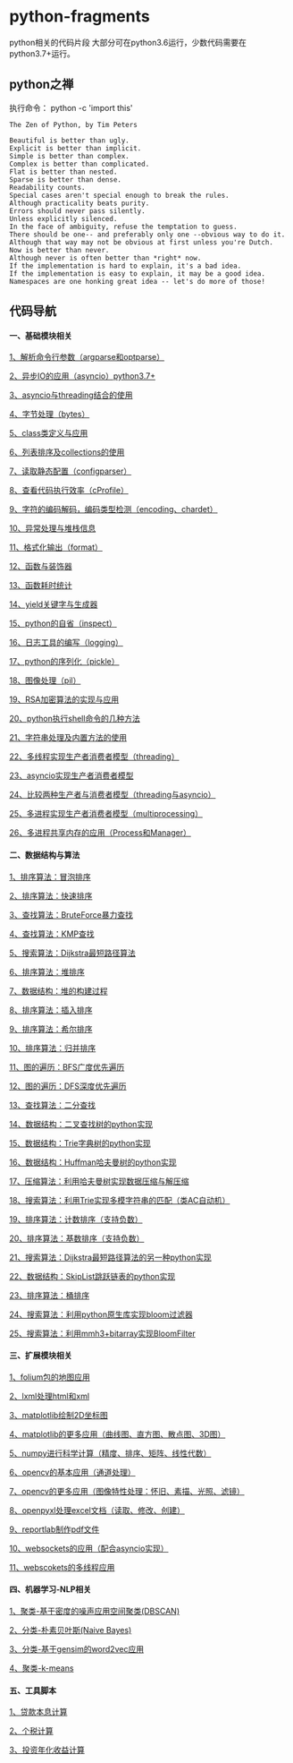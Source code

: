 # python-fragments

python相关的代码片段
大部分可在python3.6运行，少数代码需要在python3.7+运行。

## python之禅

执行命令： python -c 'import this'
```
The Zen of Python, by Tim Peters

Beautiful is better than ugly.
Explicit is better than implicit.
Simple is better than complex.
Complex is better than complicated.
Flat is better than nested.
Sparse is better than dense.
Readability counts.
Special cases aren't special enough to break the rules.
Although practicality beats purity.
Errors should never pass silently.
Unless explicitly silenced.
In the face of ambiguity, refuse the temptation to guess.
There should be one-- and preferably only one --obvious way to do it.
Although that way may not be obvious at first unless you're Dutch.
Now is better than never.
Although never is often better than *right* now.
If the implementation is hard to explain, it's a bad idea.
If the implementation is easy to explain, it may be a good idea.
Namespaces are one honking great idea -- let's do more of those!
```

## 代码导航

#### 一、基础模块相关

[1、解析命令行参数（argparse和optparse）](https://github.com/dictxwang/python-fragments/blob/main/basis/about_argparser.py)

[2、异步IO的应用（asyncio）python3.7+](https://github.com/dictxwang/python-fragments/blob/main/basis/about_asyncio.py)

[3、asyncio与threading结合的使用](https://github.com/dictxwang/python-fragments/blob/main/basis/about_asyncio_threading.py)

[4、字节处理（bytes）](https://github.com/dictxwang/python-fragments/blob/main/basis/about_bytes.py)

[5、class类定义与应用](https://github.com/dictxwang/python-fragments/blob/main/basis/about_class.py)

[6、列表排序及collections的使用](https://github.com/dictxwang/python-fragments/blob/main/basis/about_collection.py)

[7、读取静态配置（configparser）](https://github.com/dictxwang/python-fragments/blob/main/basis/about_config.py)

[8、查看代码执行效率（cProfile）](https://github.com/dictxwang/python-fragments/blob/main/basis/about_cprofile.py)

[9、字符的编码解码，编码类型检测（encoding、chardet）](https://github.com/dictxwang/python-fragments/blob/main/basis/about_encoding.py)

[10、异常处理与堆栈信息](https://github.com/dictxwang/python-fragments/blob/main/basis/about_exception.py)

[11、格式化输出（format）](https://github.com/dictxwang/python-fragments/blob/main/basis/about_format.py)

[12、函数与装饰器](https://github.com/dictxwang/python-fragments/blob/main/basis/about_function.py)

[13、函数耗时统计](https://github.com/dictxwang/python-fragments/blob/main/basis/about_function_cost.py)

[14、yield关键字与生成器](https://github.com/dictxwang/python-fragments/blob/main/basis/about_generator.py)

[15、python的自省（inspect）](https://github.com/dictxwang/python-fragments/blob/main/basis/about_inspect.py)

[16、日志工具的编写（logging）](https://github.com/dictxwang/python-fragments/blob/main/basis/about_logging.py)

[17、python的序列化（pickle）](https://github.com/dictxwang/python-fragments/blob/main/basis/about_pickle.py)

[18、图像处理（pil）](https://github.com/dictxwang/python-fragments/blob/main/basis/about_pil.py)

[19、RSA加密算法的实现与应用](https://github.com/dictxwang/python-fragments/blob/main/basis/about_rsa.py)

[20、python执行shell命令的几种方法](https://github.com/dictxwang/python-fragments/blob/main/basis/about_runshell.py)

[21、字符串处理及内置方法的使用](https://github.com/dictxwang/python-fragments/blob/main/basis/about_string.py)

[22、多线程实现生产者消费者模型（threading）](https://github.com/dictxwang/python-fragments/blob/main/basis/producer_consumer.py)

[23、asyncio实现生产者消费者模型](https://github.com/dictxwang/python-fragments/blob/main/basis/producer_consumer_asyncio.py)

[24、比较两种生产者与消费者模型（threading与asyncio）](https://github.com/dictxwang/python-fragments/blob/main/basis/producer_consumer_compare.py)

[25、多进程实现生产者消费者模型（multiprocessing）](https://github.com/dictxwang/python-fragments/blob/main/basis/producer_consumer_process.py)

[26、多进程共享内存的应用（Process和Manager）](https://github.com/dictxwang/python-fragments/blob/main/basis/producer_consumer_process_memery.py)

#### 二、数据结构与算法

[1、排序算法：冒泡排序](https://github.com/dictxwang/python-fragments/blob/main/algorithm/about_bubble_sort.py)

[2、排序算法：快速排序](https://github.com/dictxwang/python-fragments/blob/main/algorithm/about_quick_sort.py)

[3、查找算法：BruteForce暴力查找](https://github.com/dictxwang/python-fragments/blob/main/algorithm/about_search_bf.py)

[4、查找算法：KMP查找](https://github.com/dictxwang/python-fragments/blob/main/algorithm/about_search_kmp.py)

[5、搜索算法：Dijkstra最短路径算法](https://github.com/dictxwang/python-fragments/blob/main/algorithm/about_dijkstra.py)

[6、排序算法：堆排序](https://github.com/dictxwang/python-fragments/blob/main/algorithm/about_heap_sort.py)

[7、数据结构：堆的构建过程](https://github.com/dictxwang/python-fragments/blob/main/algorithm/about_make_heap.py)

[8、排序算法：插入排序](https://github.com/dictxwang/python-fragments/blob/main/algorithm/about_insertion_sort.py)

[9、排序算法：希尔排序](https://github.com/dictxwang/python-fragments/blob/main/algorithm/about_shell_sort.py)

[10、排序算法：归并排序](https://github.com/dictxwang/python-fragments/blob/main/algorithm/about_merge_sort.py)

[11、图的遍历：BFS广度优先遍历](https://github.com/dictxwang/python-fragments/blob/main/algorithm/about_bfs.py)

[12、图的遍历：DFS深度优先遍历](https://github.com/dictxwang/python-fragments/blob/main/algorithm/about_dfs.py)

[13、查找算法：二分查找](https://github.com/dictxwang/python-fragments/blob/main/algorithm/about_search_binary.py)

[14、数据结构：二叉查找树的python实现](https://github.com/dictxwang/python-fragments/blob/main/algorithm/about_rb_tree.py)

[15、数据结构：Trie字典树的python实现](https://github.com/dictxwang/python-fragments/blob/main/algorithm/about_trie.py)

[16、数据结构：Huffman哈夫曼树的python实现](https://github.com/dictxwang/python-fragments/blob/main/algorithm/about_huffman.py)

[17、压缩算法：利用哈夫曼树实现数据压缩与解压缩](https://github.com/dictxwang/python-fragments/blob/main/algorithm/about_huffman_compression.py)

[18、搜索算法：利用Trie实现多模字符串的匹配（类AC自动机）](https://github.com/dictxwang/python-fragments/blob/main/algorithm/about_ac_with_trie.py)

[19、排序算法：计数排序（支持负数）](https://github.com/dictxwang/python-fragments/blob/main/algorithm/about_counting_sort.py)

[20、排序算法：基数排序（支持负数）](https://github.com/dictxwang/python-fragments/blob/main/algorithm/about_radix_sort.py)

[21、搜索算法：Dijkstra最短路径算法的另一种python实现](https://github.com/dictxwang/python-fragments/blob/main/algorithm/about_dijkstra_another.py)

[22、数据结构：SkipList跳跃链表的python实现](https://github.com/dictxwang/python-fragments/blob/main/algorithm/about_skip_list.py)

[23、排序算法：桶排序](https://github.com/dictxwang/python-fragments/blob/main/algorithm/about_bucket_sort.py)

[24、搜索算法：利用python原生库实现bloom过滤器](https://github.com/dictxwang/python-fragments/blob/main/algorithm/about_bloom_filter.py)

[25、搜索算法：利用mmh3+bitarray实现BloomFilter](https://github.com/dictxwang/python-fragments/blob/main/algorithm/about_bloom_filter_another.py)

#### 三、扩展模块相关

[1、folium包的地图应用](https://github.com/dictxwang/python-fragments/blob/main/open_modules/about_folium.py)

[2、lxml处理html和xml](https://github.com/dictxwang/python-fragments/blob/main/open_modules/about_lxml.py)

[3、matplotlib绘制2D坐标图](https://github.com/dictxwang/python-fragments/blob/main/open_modules/about_matplotlib.py)

[4、matplotlib的更多应用（曲线图、直方图、散点图、3D图）](https://github.com/dictxwang/python-fragments/blob/main/open_modules/about_matplotlib_2.py)

[5、numpy进行科学计算（精度、排序、矩阵、线性代数）](https://github.com/dictxwang/python-fragments/blob/main/open_modules/about_numpy.py)

[6、opencv的基本应用（通道处理）](https://github.com/dictxwang/python-fragments/blob/main/open_modules/about_opencv.py)

[7、opencv的更多应用（图像特性处理：怀旧、素描、光照、滤镜）](https://github.com/dictxwang/python-fragments/blob/main/open_modules/about_opencv_02.py)

[8、openpyxl处理excel文档（读取、修改、创建）](https://github.com/dictxwang/python-fragments/blob/main/open_modules/about_openpyxl.py)

[9、reportlab制作pdf文件](https://github.com/dictxwang/python-fragments/blob/main/open_modules/about_reportlab.py)

[10、websockets的应用（配合asyncio实现）](https://github.com/dictxwang/python-fragments/blob/main/open_modules/about_websocket.py)

[11、webscokets的多线程应用](https://github.com/dictxwang/python-fragments/blob/main/open_modules/about_websocket_threading.py)

#### 四、机器学习-NLP相关

[1、聚类-基于密度的噪声应用空间聚类(DBSCAN)](https://github.com/dictxwang/python-fragments/blob/main/machine_learning/about_dbscan.py)

[2、分类-朴素贝叶斯(Naive Bayes)](https://github.com/dictxwang/python-fragments/blob/main/machine_learning/about_gaussian_naive_bayes.py)

[3、分类-基于gensim的word2vec应用](https://github.com/dictxwang/python-fragments/blob/main/machine_learning/about_gensim_word2vec.py)

[4、聚类-k-means](https://github.com/dictxwang/python-fragments/blob/main/machine_learning/about_kmeans.py)

#### 五、工具脚本

[1、贷款本息计算](https://github.com/dictxwang/python-fragments/blob/main/short_tools/calculate_land.py)

[2、个税计算](https://github.com/dictxwang/python-fragments/blob/main/short_tools/calculate_tax_rate.py)

[3、投资年化收益计算](https://github.com/dictxwang/python-fragments/blob/main/short_tools/calculate_yearly_investment_return.py)

